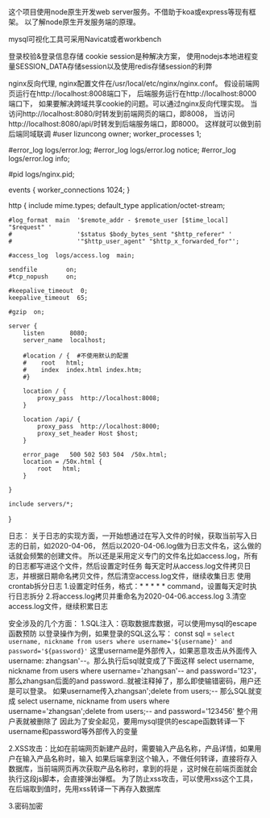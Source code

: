 这个项目使用node原生开发web server服务。不借助于koa或express等现有框架。
以了解node原生开发服务端的原理。

mysql可视化工具可采用Navicat或者workbench

登录校验&登录信息存储
cookie
session是种解决方案，
使用nodejs本地进程变量SESSION_DATA存储session以及使用redis存储session的利弊

nginx反向代理, nginx配置文件在/usr/local/etc/nginx/nginx.conf。
假设前端网页运行在http://localhost:8008端口下，
后端服务运行在http://localhost:8000端口下，
如果要解决跨域共享cookie的问题。可以通过nginx反向代理实现。
当访问http://localhost:8080/时转发到前端网页的端口，即8008，
当访问http://localhost:8080/api/时转发到后端服务端口，即8000。
这样就可以做到前后端同域联调
#user  lizuncong owner;
worker_processes  1;

#error_log  logs/error.log;
#error_log  logs/error.log  notice;
#error_log  logs/error.log  info;

#pid        logs/nginx.pid;


events {
    worker_connections  1024;
}


http {
    include       mime.types;
    default_type  application/octet-stream;

    #log_format  main  '$remote_addr - $remote_user [$time_local] "$request" '
    #                  '$status $body_bytes_sent "$http_referer" '
    #                  '"$http_user_agent" "$http_x_forwarded_for"';

    #access_log  logs/access.log  main;

    sendfile        on;
    #tcp_nopush     on;

    #keepalive_timeout  0;
    keepalive_timeout  65;

    #gzip  on;

    server {
        listen       8080;
        server_name  localhost;

        #location / {  #不使用默认的配置
        #    root   html;
        #    index  index.html index.htm;
        #}

        location / {
            proxy_pass  http://localhost:8008;
        }
        
        location /api/ {
            proxy_pass  http://localhost:8000;
            proxy_set_header Host $host;
        }

        error_page   500 502 503 504  /50x.html;
        location = /50x.html {
            root   html;
        }

    }

    include servers/*;
}



日志：
关于日志的实现方面，一开始想通过在写入文件的时候，获取当前写入日志的日前，如2020-04-06，
然后以2020-04-06.log做为日志文件名，这么做的话就会频繁的创建文件。
所以还是采用定义专门的文件名比如access.log，所有的日志都写进这个文件，然后设置定时任务
每天定时从access.log文件拷贝日志，并根据日期命名拷贝文件，然后清空access.log文件，继续收集日志
使用crontab拆分日志
1.设置定时任务，格式：* * * * * command，设置每天定时执行日志拆分
2.将access.log拷贝并重命名为2020-04-06.access.log
3.清空access.log文件，继续积累日志


安全涉及的几个方面：
1.SQL注入：窃取数据库数据，可以使用mysql的escape函数预防
  以登录操作为例，如果登录的SQL这么写：
    const sql =  `select username, nickname from users where username='${username}' and password='${password}'`
    这里username是外部传入，如果恶意攻击从外面传入username: zhangsan'--。那么执行后sql就变成了下面这样
    select username, nickname from users where username='zhangsan'-- and password='123'，
    那么zhangsan后面的and password..就被注释掉了，那么即使输错密码，用户还是可以登录。
    如果username传入zhangsan';delete from users;--
    那么SQL就变成
    select username, nickname from users where username='zhangsan';delete from users;-- and password='123456'
    整个用户表就被删除了
    因此为了安全起见，要用mysql提供的escape函数转译一下username和password等外部传入的变量


2.XSS攻击：比如在前端网页新建产品时，需要输入产品名称，产品详情，如果用户在输入产品名称时，输入<script>alert(1)</script>
    如果后端拿到这个输入，不做任何转译，直接将<script>alert(1)</script>存入数据库，当前端网页再次获取产品名称时，拿到的将是
    <script>alert(1)</script>，这时候在前端页面就会执行这段js脚本，会直接弹出弹框。
    为了防止xss攻击，可以使用xss这个工具，在后端取到值时，先用xss转译一下再存入数据库
    
3.密码加密
